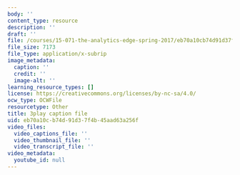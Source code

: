 ```yaml
---
body: ''
content_type: resource
description: ''
draft: ''
file: /courses/15-071-the-analytics-edge-spring-2017/eb70a10cb74d91d37f4b45aad63a256f_zasCvIWLyRA.srt
file_size: 7173
file_type: application/x-subrip
image_metadata:
  caption: ''
  credit: ''
  image-alt: ''
learning_resource_types: []
license: https://creativecommons.org/licenses/by-nc-sa/4.0/
ocw_type: OCWFile
resourcetype: Other
title: 3play caption file
uid: eb70a10c-b74d-91d3-7f4b-45aad63a256f
video_files:
  video_captions_file: ''
  video_thumbnail_file: ''
  video_transcript_file: ''
video_metadata:
  youtube_id: null
---
```

